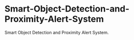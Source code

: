 # Smart-Object-Detection-and-Proximity-Alert-System
Smart Object Detection and Proximity Alert System.
